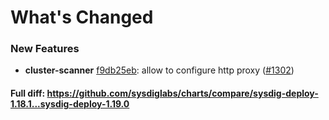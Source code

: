 # What's Changed

### New Features
- **cluster-scanner** [f9db25eb](https://github.com/sysdiglabs/charts/commit/f9db25eb77d6f648adefbf01ad3df983c41ddf70): allow to configure http proxy ([#1302](https://github.com/sysdiglabs/charts/issues/1302))
#### Full diff: https://github.com/sysdiglabs/charts/compare/sysdig-deploy-1.18.1...sysdig-deploy-1.19.0
